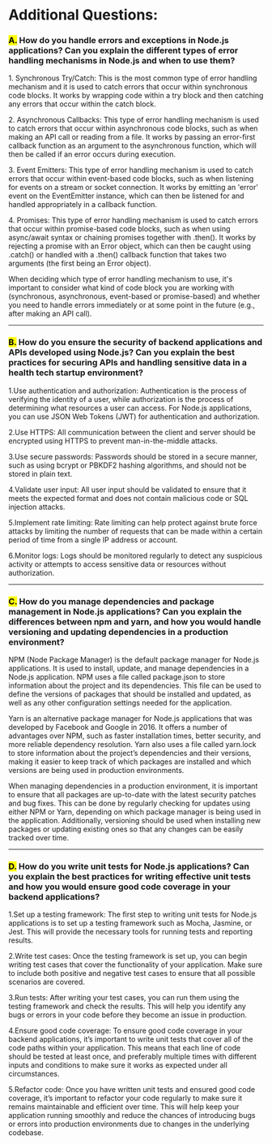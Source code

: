 # Additional Questions:

### <mark>A.</mark> How do you handle errors and exceptions in Node.js applications? Can you explain the different types of error handling mechanisms in Node.js and when to use them?

<p>1. Synchronous Try/Catch: This is the most common type of error handling mechanism and it is used to catch errors that occur within synchronous code blocks. It works by wrapping code within a try block and then catching any errors that occur within the catch block.
</p>

<p>2. Asynchronous Callbacks: This type of error handling mechanism is used to catch errors that occur within asynchronous code blocks, such as when making an API call or reading from a file. It works by passing an error-first callback function as an argument to the asynchronous function, which will then be called if an error occurs during execution. 
</p>

<p>3. Event Emitters: This type of error handling mechanism is used to catch errors that occur within event-based code blocks, such as when listening for events on a stream or socket connection. It works by emitting an 'error' event on the EventEmitter instance, which can then be listened for and handled appropriately in a callback function. 
</p>

<p>4. Promises: This type of error handling mechanism is used to catch errors that occur within promise-based code blocks, such as when using async/await syntax or chaining promises together with .then(). It works by rejecting a promise with an Error object, which can then be caught using .catch() or handled with a .then() callback function that takes two arguments (the first being an Error object).
</p>

<p>When deciding which type of error handling mechanism to use, it's important to consider what kind of code block you are working with (synchronous, asynchronous, event-based or promise-based) and whether you need to handle errors immediately or at some point in the future (e.g., after making an API call).</p>

---

### <mark>B.</mark> How do you ensure the security of backend applications and APIs developed using Node.js? Can you explain the best practices for securing APIs and handling sensitive data in a health tech startup environment?

<p>1.Use authentication and authorization: Authentication is the process of verifying the identity of a user, while authorization is the process of determining what resources a user can access. For Node.js applications, you can use JSON Web Tokens (JWT) for authentication and authorization.
</p>

<p>2.Use HTTPS: All communication between the client and server should be encrypted using HTTPS to prevent man-in-the-middle attacks.
</p>

<p>3.Use secure passwords: Passwords should be stored in a secure manner, such as using bcrypt or PBKDF2 hashing algorithms, and should not be stored in plain text.
</p>

<p>4.Validate user input: All user input should be validated to ensure that it meets the expected format and does not contain malicious code or SQL injection attacks.
</p>

<p>5.Implement rate limiting: Rate limiting can help protect against brute force attacks by limiting the number of requests that can be made within a certain period of time from a single IP address or account.
</p>

<p>6.Monitor logs: Logs should be monitored regularly to detect any suspicious activity or attempts to access sensitive data or resources without authorization.
</p>

---

### <mark>C.</mark> How do you manage dependencies and package management in Node.js applications? Can you explain the differences between npm and yarn, and how you would handle versioning and updating dependencies in a production environment?

<p>
NPM (Node Package Manager) is the default package manager for Node.js applications. It is used to install, update, and manage dependencies in a Node.js application. NPM uses a file called package.json to store information about the project and its dependencies. This file can be used to define the versions of packages that should be installed and updated, as well as any other configuration settings needed for the application.
</p>

<p>Yarn is an alternative package manager for Node.js applications that was developed by Facebook and Google in 2016. It offers a number of advantages over NPM, such as faster installation times, better security, and more reliable dependency resolution. Yarn also uses a file called yarn.lock to store information about the project’s dependencies and their versions, making it easier to keep track of which packages are installed and which versions are being used in production environments.
</p>

<p>When managing dependencies in a production environment, it is important to ensure that all packages are up-to-date with the latest security patches and bug fixes. This can be done by regularly checking for updates using either NPM or Yarn, depending on which package manager is being used in the application. Additionally, versioning should be used when installing new packages or updating existing ones so that any changes can be easily tracked over time.
</p>

---

### <mark>D.</mark> How do you write unit tests for Node.js applications? Can you explain the best practices for writing effective unit tests and how you would ensure good code coverage in your backend applications?

<p>1.Set up a testing framework: The first step to writing unit tests for Node.js applications is to set up a testing framework such as Mocha, Jasmine, or Jest. This will provide the necessary tools for running tests and reporting results.
</p>

<p>2.Write test cases: Once the testing framework is set up, you can begin writing test cases that cover the functionality of your application. Make sure to include both positive and negative test cases to ensure that all possible scenarios are covered.
</p>

<p>3.Run tests: After writing your test cases, you can run them using the testing framework and check the results. This will help you identify any bugs or errors in your code before they become an issue in production.
</p>

<p>4.Ensure good code coverage: To ensure good code coverage in your backend applications, it’s important to write unit tests that cover all of the code paths within your application. This means that each line of code should be tested at least once, and preferably multiple times with different inputs and conditions to make sure it works as expected under all circumstances.
</p>

<p>5.Refactor code: Once you have written unit tests and ensured good code coverage, it’s important to refactor your code regularly to make sure it remains maintainable and efficient over time. This will help keep your application running smoothly and reduce the chances of introducing bugs or errors into production environments due to changes in the underlying codebase.
</p>
